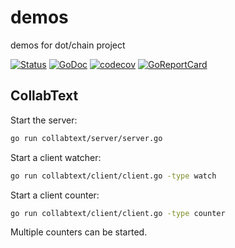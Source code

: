 # demos
demos for dot/chain project

[![Status](https://travis-ci.com/dotchain/demos.svg?branch=master)](https://travis-ci.com/dotchain/demos?branch=master)
[![GoDoc](https://godoc.org/github.com/dotchain/demos?status.svg)](https://godoc.org/github.com/dotchain/demos)
[![codecov](https://codecov.io/gh/dotchain/demos/branch/master/graph/badge.svg)](https://codecov.io/gh/dotchain/demos)
[![GoReportCard](https://goreportcard.com/badge/github.com/dotchain/demos)](https://goreportcard.com/report/github.com/dotchain/demos)


## CollabText

Start the server:

```sh
go run collabtext/server/server.go
```

Start a client watcher:

```sh
go run collabtext/client/client.go -type watch
```

Start a client counter:

```sh
go run collabtext/client/client.go -type counter
```

Multiple counters can be started.
